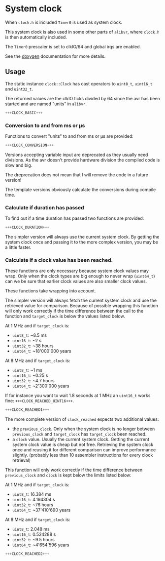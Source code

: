 # System clock

When `clock.h` is included `Timer0` is used as system clock.

This system clock is also used in some other parts of `alibvr`,
where `clock.h` is then automatically included.

The `Timer0` prescaler is set to clkIO/64 and global irqs are enabled.

See the [doxygen](http://close2.github.io/alibvr/doxygen/html/d9/d1f/namespaceclock.html)
documentation for more details.


## Usage

The static instance `clock::Clock` has cast operators to `uint8_t`,
`uint16_t` and `uint32_t`.

The returned values are the clkIO ticks divided by 64 since the avr has
been started and are named "units" in `alibvr`.

```C++
+++CLOCK_BASIC+++
```


### Conversion to and from ms or µs

Functions to convert "units" to and from ms or µs are provided:
```C++
+++CLOCK_CONVERSION+++
```

Versions accepting variable input are deprecated as they usually need
divisions.  As the avr doesn't provide hardware division the compiled
code is slow and big.

The dreprecation does not mean that I will remove the code in a future
version!

The template versions obviously calculate the conversions during
compile time.


### Calculate if duration has passed

To find out if a time duration has passed two functions are provided:

```C++
+++CLOCK_DURATION+++
```

The simpler version will always use the current system clock.  By
getting the system clock once and passing it to the more complex
version, you may be a little faster.


### Calculate if a clock value has been reached.

These functions are only necessary because system clock values may
wrap.  Only when the clock types are big enough to never wrap
(`uint64_t`) can we be sure that earlier clock values are also smaller
clock values.

These functions take wrapping into account.

The simpler version will always fetch the current system clock and use
the retrieved value for comparison.  Because of possible wrapping this
function will only work correctly if the time difference between the
call to the function and `target_clock` is below the values listed
below.

At 1 MHz and if `target_clock` is:
* `uint8_t`: ~8.5 ms
* `uint16_t`: ~2 s
* `uint32_t`: ~38 hours
* `uint64_t`: ~18'000'000 years

At 8 MHz and if `target_clock` is:
* `uint8_t`: ~1 ms
* `uint16_t`: ~0.25 s
* `uint32_t`: ~4.7 hours
* `uint64_t`: ~2'300'000 years

If for instance you want to wait 1.8 seconds at 1 MHz an `uint16_t`
works fine: `+++CLOCK_REACHED_UINT16+++`.

```C++
+++CLOCK_REACHED1+++
```

The more complete version of `clock_reached` expects two additional
values:
* the `previous_clock`.  Only when the system clock is no longer between
  `previous_clock` and `target_clock` has `target_clock` been reached.
* a `clock` value.  Usually the current system clock.  Getting the
  current system clock value is cheap but not free.
  Retrieving the system clock once and reusing it for different
  comparison can improve performance slightly.  (probably less than 10
  assembler instructions for every clock retrieval)

This function will only work correctly if the time difference between
`previous_clock` and `clock` is kept below the limits listed below:

At 1 MHz and if `target_clock` is:
* `uint8_t`: 16.384 ms
* `uint16_t`: 4.194304 s
* `uint32_t`: ~76 hours
* `uint64_t`: ~37'410'690 years

At 8 MHz and if `target_clock` is:
* `uint8_t`: 2.048 ms
* `uint16_t`: 0.524288 s
* `uint32_t`: ~9.5 hours
* `uint64_t`: ~4'654'596 years

```C++
+++CLOCK_REACHED2+++
```

